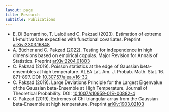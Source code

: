 ```yaml
---
layout: page
title: Research
subtitle: Publications
---
```


- E. Di Bernardino, T. Laloë and C. Pakzad (2023). Estimation of extreme L1-multivariate expectiles with functional covariates. Preprint [arXiv:2303.16848](https://arxiv.org/pdf/2303.16848.pdf)
- A. Bücher and C. Pakzad (2022). Testing for independence in high dimensions based on empirical copulas. Major Revision for Annals of Statistics. Preprint [arXiv:2204.01803](https://arxiv.org/pdf/2204.01803.pdf)
- C. Pakzad (2019). Poisson statistics at the edge of Gaussian beta-ensembles at high temperature. ALEA Lat. Am. J. Probab. Math. Stat. 16. 871–897. DOI: [10.30757/alea.v16-32](https://arxiv.org/pdf/1804.08214.pdf)
- C. Pakzad (2019). Large Deviations Principle for the Largest Eigenvalue of the Gaussian beta-Ensemble at High Temperature. Journal of Theoretical Probability. DOI: [10.1007/s10959-019-00882-4](https://arxiv.org/pdf/1806.07651.pdf)
- C. Pakzad (2019). Extremes of Chi triangular array from the Gaussian beta-Ensemble at high temperature. Preprint [arXiv:1903.02103](https://arxiv.org/pdf/1903.02103.pdf)
